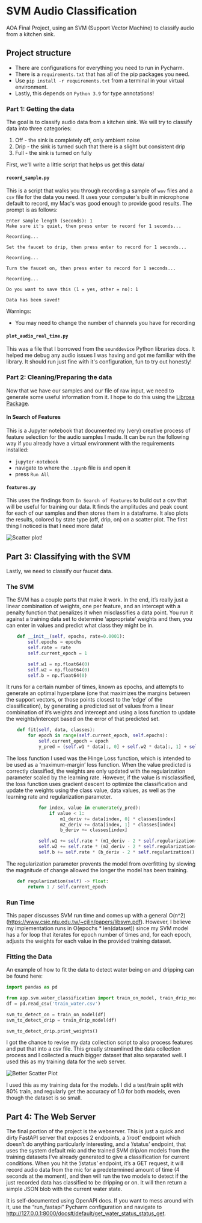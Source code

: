 # SVM Audio Classification

AOA Final Project, using an SVM (Support Vector Machine) to classify audio from a kitchen sink.

## Project structure

- There are configurations for everything you need to run in Pycharm.
- There is a `requirements.txt` that has all of the pip packages you need.
- Use `pip install -r requirements.txt` from a terminal in your virtual environment.
- Lastly, this depends on `Python 3.9` for type annotations!

### Part 1: Getting the data

The goal is to classify audio data from a kitchen sink.
We will try to classify data into three categories:

1. Off - the sink is completely off, only ambient noise
2. Drip - the sink is turned such that there is a slight but consistent drip
3. Full - the sink is turned on fully

First, we'll write a little script that helps us get this data/

#### `record_sample.py`

This is a script that walks you through recording a sample of `wav` files and a `csv` file for the data you need.
It uses your computer's built in microphone default to record, my Mac's was good enough to provide good results.
The prompt is as follows:


```
Enter sample length (seconds): 1
Make sure it's quiet, then press enter to record for 1 seconds...

Recording...

Set the faucet to drip, then press enter to record for 1 seconds...

Recording...

Turn the faucet on, then press enter to record for 1 seconds...

Recording...

Do you want to save this (1 = yes, other = no): 1

Data has been saved!
```

Warnings:
- You may need to change the number of channels you have for recording

#### `plot_audio_real_time.py`

This was a file that I borrowed from the `sounddevice` Python libraries docs.
It helped me debug any audio issues I was having and got me familiar with the library.
It should run just fine with it's configuration, fun to try out honestly!

### Part 2: Cleaning/Preparing the data

Now that we have our samples and our file of raw input, we need to generate some useful information from it.
I hope to do this using the [Librosa Package](https://librosa.org/doc/latest/index.html).

#### In Search of Features

This is a Jupyter notebook that documented my (very) creative process of feature selection for the audio samples I made.
It can be run the following way if you already have a virtual environment with the requirements installed:
- `jupyter-notebook`
- navigate to where the `.ipynb` file is and open it
- press `Run All`

#### `features.py`

This uses the findings from `In Search of Features` to build out a csv that will be useful for training our data.
It finds the amplitudes and peak count for each of our samples and then stores them in a dataframe.
It also plots the results, colored by state type (off, drip, on) on a scatter plot.
The first thing I noticed is that I need more data!

![Scatter plot!](app/feature_extraction/water%20scatter.png)


## Part 3: Classifying with the SVM

Lastly, we need to classify our faucet data. 

### The SVM

The SVM has a couple parts that make it work. In the end, it’s really just a linear combination of weights, one per feature, and an intercept with a penalty function that penalizes it when misclassifies a data point. You run it against a training data set to determine ‘appropriate’ weights and then, you can enter in values and predict what class they might be in.

``` python
    def __init__(self, epochs, rate=0.0001):
        self.epochs = epochs
        self.rate = rate
        self.current_epoch = 1

        self.w1 = np.float64(0)
        self.w2 = np.float64(0)
        self.b = np.float64(0)
```

It runs for a certain number of times, known as epochs, and attempts to generate an optimal hyperplane (one that maximizes the margins between the support vectors, or those points closest to the ‘edge’ of the classification), by generating a predicted set of values from a linear combination of it’s weights and intercept and using a loss function to update the weights/intercept based on the error of that predicted set.

```python
    def fit(self, data, classes):
        for epoch in range(self.current_epoch, self.epochs):
            self.current_epoch = epoch
            y_pred = (self.w1 * data[:, 0] + self.w2 * data[:, 1] + self.b) * classes
```

The loss function I used was the Hinge Loss function, which is intended to be used as a ‘maximum-margin’ loss function. When the value predicted is correctly classified, the weights are only updated with the regularization parameter scaled by the learning rate. However, if the value is misclassified, the loss function uses gradient descent to optimize the classification and update the weights using the class value, data values, as well as the learning rate and regularization parameter.

```python
            for index, value in enumerate(y_pred):
                if value < 1:
                    m1_deriv += data[index, 0] * classes[index]
                    m2_deriv += data[index, 1] * classes[index]
                    b_deriv += classes[index]

            self.w1 += self.rate * (m1_deriv - 2 * self.regularization() * self.w1)
            self.w2 += self.rate * (m2_deriv - 2 * self.regularization() * self.w2)
            self.b += self.rate * (b_deriv - 2 * self.regularization() * self.b)
```

The regularization parameter prevents the model from overfitting by slowing the magnitude of change allowed the longer the model has been training.

```python
    def regularization(self) -> float:
        return 1 / self.current_epoch
```

### Run Time

This paper discusses SVM run time and comes up with a general O(n^2) (https://www.csie.ntu.edu.tw/~cjlin/papers/libsvm.pdf). However, I believe my implementation runs in O(epochs * len(dataset)) since my SVM model has a for loop that iterates for epoch number of times and, for each epoch,  adjusts the weights for each value in the provided training dataset. 

### Fitting the Data

An example of how to fit the data to detect water being on and dripping can be found here: 
```python
import pandas as pd

from app.svm.water_classification import train_on_model, train_drip_model
df = pd.read_csv('train_water.csv')

svm_to_detect_on = train_on_model(df)
svm_to_detect_drip = train_drip_model(df)

svm_to_detect_drip.print_weights()
```

I got the chance to revise my data collection script to also process features and put that into a csv file.
This greatly streamlined the data collection process and I collected a much bigger dataset that also separated well.
I used this as my training data for the web server.

![Better Scatter Plot](app/feature_extraction/water_classify_data.png)

I used this as my training data for the models.
I did a test/train split with 80% train, and regularly get the accuracy of 1.0 for both models, even though the dataset is so small.


## Part 4: The Web Server

The final portion of the project is the webserver. This is just a quick and dirty FastAPI server that exposes 2 endpoints, a ‘/root’ endpoint which doesn’t do anything particularly interesting, and a ‘/status’ endpoint, that uses the system default mic and the trained SVM drip/on models from the training datasets I’ve already generated to give a classification for current conditions. 
When you hit the ‘/status’ endpoint, it’s a GET request, it will record audio data from the mic for a predetermined amount of time (4 seconds at the moment), and then will run the two models to detect if the just recorded data has classified to be dripping or on. It will then return a simple JSON blob with the current water state.

It is self-documented using OpenAPI docs. If you want to mess around with it, use the “run_fastapi” Pycharm configuration and navigate to http://127.0.0.1:8000/docs#/default/get_water_status_status_get.  
